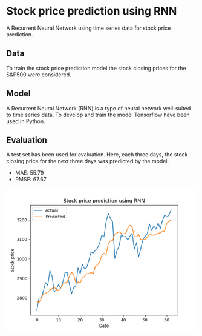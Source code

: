 # Stock price prediction using RNN
A Recurrent Neural Network using time series data for stock price prediction.

## Data
To train the stock price prediction model the stock closing prices for the S&P500 were considered. 

## Model
A Recurrent Neural Network (RNN) is a type of neural network well-suited to time series data. To develop and train the model Tensorflow have been used in Python.  

## Evaluation
A test set has been used for evaluation. Here, each three days, the stock closing price for the next three days was predicted by the model. 
* MAE: 55.79
* RMSE: 67.67

![alt text](https://github.com/Oliviervha/Stock_price_prediction_RNN/blob/main/Predictions.png?raw=true)
